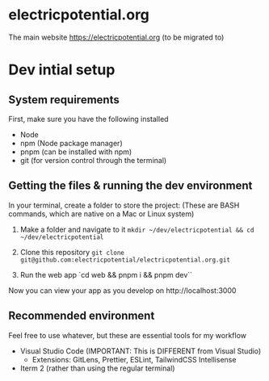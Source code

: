 # electricpotential.org
The main website https://electricpotential.org (to be migrated to)

# Dev intial setup

## System requirements

First, make sure you have the following installed

 - Node
 - npm (Node package manager)
 - pnpm (can be installed with npm)
 - git (for version control through the terminal)

## Getting the files & running the dev environment

In your terminal, create a folder to store the project:
(These are BASH commands, which are native on a Mac or Linux system)

1. Make a folder and navigate to it `mkdir ~/dev/electricpotential && cd ~/dev/electricpotential`

2. Clone this repository `git clone git@github.com:electricpotential/electricpotential.org.git`

3. Run the web app `cd web && pnpm i && pnpm dev``

Now you can view your app as you develop on http://localhost:3000

## Recommended environment

Feel free to use whatever, but these are essential tools for my workflow

 - Visual Studio Code (IMPORTANT: This is DIFFERENT from Visual Studio)
   - Extensions: GitLens, Prettier, ESLint, TailwindCSS Intellisense
 - Iterm 2 (rather than using the regular terminal)


